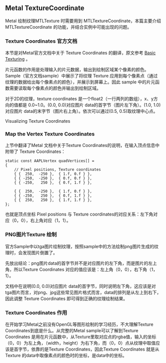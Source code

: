 ## Metal TextureCoordinate

Metal 绘制纹理MTLTexture 时需要用到 MTLTextureCoordinate，本篇主要介绍 MTLTextureCoordinate 的功能，并结合实例中可能出现的问题。


### Texture Coordinates 官方文档

本节是对Metal官方文档中关于 Texture Coordinates 的翻译，原文参考 [Basic Texturing](https://developer.apple.com/documentation/metal/basic_texturing) 。

片元函数的作用是处理输入的片元数据，输出到绘制区域某个像素的颜色。Sample（官方文档sample）中展示了将纹理 Texture 应用到每个像素点（通过纹理的数据给出每个像素点的颜色），并展示到屏幕上。因此 sample 中的片元函数需要读取每个像素点的颜色并输出到绘制区域。

对于2D的纹理，texture coordinates 是一个float2（一行两列的数组），x、y方向的值都是 0.0~1.0。(0.0, 0.0)对应图片 data的首字节（图片左下角）。(1.0, 1.0)对应图片 data的末字节（图片右上角）。依次可以通过(0.5, 0.5)取纹理中心点。

Visualizing Texture Coordinates

### Map the Vertex Texture Coordinates

上节中翻译了Metal 文档中关于Texture Coordinates的说明，在输入顶点信息中附带了 Texture Coordinates：

```
static const AAPLVertex quadVertices[] =
{
    // Pixel positions, Texture coordinates
    { {  250,  -250 },  { 1.f, 0.f } },
    { { -250,  -250 },  { 0.f, 0.f } },
    { { -250,   250 },  { 0.f, 1.f } },

    { {  250,  -250 },  { 1.f, 0.f } },
    { { -250,   250 },  { 0.f, 1.f } },
    { {  250,   250 },  { 1.f, 1.f } },
};
```

也就是顶点坐标 Pixel positions 与 Texture coordinates的对应关系：左下角对应（0，0），右上角对应（1，1）。

### PNG图片Texture 绘制

官方Sample中以tga图片绘制纹理，按照sample中的方法绘制png图片生成的纹理时，会发现图片倒置了。

先放出结论：png图片data的首字节并不是对应图片的左下角，而是图片的左上角，所以Texture Coordinates 对应的值应该是：左上角（0，0），右下角（1，1）。

文档中在说明(0.0, 0.0)对应图片 data的首字节，同时说明左下角，这应该是对tga图片而言，对png、jpg这些常见图片格式而言，data的排列是从左上到右下，因此调整 Texture Coordinates 即可得到正确的纹理绘制结果。

### Texture Coordinates 作用

在开始学习Metal之前没有OpenGL等图形绘制的学习经历，不大理解Texture Coordinates到底是什么。从完整的Metal sample可以了解到Texture Coordinates 是用在片元函数中，从Texture里取对应点的rgba值，输入的坐标（0，0）为左上角，（width，height）为右下角，而（0，0）点从纹理中取值应该是首字节，依靠的是Texture Coordinates，因此Texture Coordinates 就是从Texture 的data中取像素点的颜色时的坐标，是data中的坐标。

